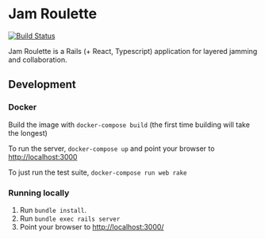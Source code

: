 # Jam Roulette
[![Build Status](https://travis-ci.com/tomekr/jamroulette.svg?branch=master)](https://travis-ci.com/tomekr/jamroulette)

Jam Roulette is a Rails (+ React, Typescript) application for layered jamming and collaboration.

## Development

### Docker

Build the image with `docker-compose build` (the first time building will take the longest)

To run the server, `docker-compose up` and point your browser to [http://localhost:3000](lhttp://localhost:3000)

To just run the test suite, `docker-compose run web rake`

### Running locally

1. Run `bundle install`.
2. Run `bundle exec rails server`
3. Point your browser to [http://localhost:3000/](http://localhost:3000/)

